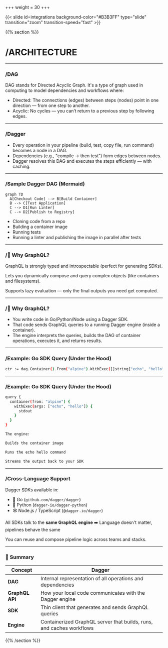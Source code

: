 +++
weight = 30
+++

{{< slide id=integrations background-color="#B3B3FF" type="slide" transition="zoom" transition-speed="fast" >}}

{{% section %}}

# /ARCHITECTURE

---

### /DAG

DAG stands for Directed Acyclic Graph. It's a type of graph used in computing to model dependencies and workflows where:

- Directed: The connections (edges) between steps (nodes) point in one direction — from one step to another.
- Acyclic: No cycles — you can’t return to a previous step by following edges.

---

### /Dagger

- Every operation in your pipeline (build, test, copy file, run command) becomes a node in a DAG.
- Dependencies (e.g., "compile → then test") form edges between nodes.
- Dagger resolves this DAG and executes the steps efficiently — with caching.

---

### /Sample Dagger DAG (Mermaid)

```
graph TD
  A[Checkout Code] --> B[Build Container]
  B --> C[Test Application]
  C --> D1[Run Linter]
  C --> D2[Publish to Registry]
```

- Cloning code from a repo
- Building a container image
- Running tests
- Running a linter and publishing the image in parallel after tests

---

### /🎯 Why GraphQL?
GraphQL is strongly typed and introspectable (perfect for generating SDKs).

Lets you dynamically compose and query complex objects (like containers and filesystems).

Supports lazy evaluation — only the final outputs you need get computed.

---

### /🎯 Why GraphQL?
- You write code in Go/Python/Node using a Dagger SDK.
- That code sends GraphQL queries to a running Dagger engine (inside a container).
- The engine interprets the queries, builds the DAG of container operations, executes it, and returns results.

---

### /Example: Go SDK Query (Under the Hood)

```bash
ctr := dag.Container().From("alpine").WithExec([]string{"echo", "hello"})
```

---

### /Example: Go SDK Query (Under the Hood)

```bash
query {
  container(from: "alpine") {
    withExec(args: ["echo", "hello"]) {
      stdout
    }
  }
}

The engine:

Builds the container image

Runs the echo hello command

Streams the output back to your SDK
```

---

### /Cross-Language Support

Dagger SDKs available in:

- 🐹 Go (`github.com/dagger/dagger`)
- 🐍 Python (`dagger-io/dagger-python`)
- 🕸️ Node.js / TypeScript (`@dagger.io/dagger`)

All SDKs talk to the **same GraphQL engine**
➡️ Language doesn't matter, pipelines behave the same

You can reuse and compose pipeline logic across teams and stacks.

---

### 🔄 Summary

| **Concept**     | **Dagger**                                                                 |
|------------------|----------------------------------------------------------------------------|
| **DAG**          | Internal representation of all operations and dependencies                 |
| **GraphQL API**  | How your local code communicates with the Dagger engine                    |
| **SDK**          | Thin client that generates and sends GraphQL queries                       |
| **Engine**       | Containerized GraphQL server that builds, runs, and caches workflows       |

{{% /section %}}
